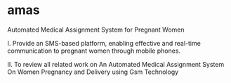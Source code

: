 # amas
Automated Medical Assignment System for Pregnant Women

I.	Provide an SMS-based platform, enabling effective and real-time communication to pregnant women through mobile phones.

II.	To review all related work on An Automated Medical Assignment System On Women Pregnancy and Delivery using Gsm Technology

